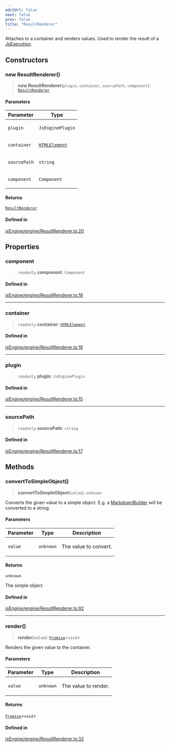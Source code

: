 ```yaml
---
editUrl: false
next: false
prev: false
title: "ResultRenderer"
---
```


Attaches to a container and renders values.
Used to render the result of a [JsExecution](../../../../../obsidian-js-engine-plugin-docs/api/classes/jsexecution).

## Constructors

### new ResultRenderer()

> **new ResultRenderer**(`plugin`, `container`, `sourcePath`, `component`): [`ResultRenderer`](/obsidian-js-engine-plugin-docs/api/classes/resultrenderer/)

#### Parameters

<table>
<thead>
<tr>
<th>Parameter</th>
<th>Type</th>
</tr>
</thead>
<tbody>
<tr>
<td>

`plugin`

</td>
<td>

`JsEnginePlugin`

</td>
</tr>
<tr>
<td>

`container`

</td>
<td>

[`HTMLElement`](https://developer.mozilla.org/docs/Web/API/HTMLElement)

</td>
</tr>
<tr>
<td>

`sourcePath`

</td>
<td>

`string`

</td>
</tr>
<tr>
<td>

`component`

</td>
<td>

`Component`

</td>
</tr>
</tbody>
</table>

#### Returns

[`ResultRenderer`](/obsidian-js-engine-plugin-docs/api/classes/resultrenderer/)

#### Defined in

[jsEngine/engine/ResultRenderer.ts:20](https://github.com/mProjectsCode/obsidian-js-engine-plugin/blob/2a2cfe4836b2dabd89bbe1da5831eff3e3e8be62/jsEngine/engine/ResultRenderer.ts#L20)

## Properties

### component

> `readonly` **component**: `Component`

#### Defined in

[jsEngine/engine/ResultRenderer.ts:18](https://github.com/mProjectsCode/obsidian-js-engine-plugin/blob/2a2cfe4836b2dabd89bbe1da5831eff3e3e8be62/jsEngine/engine/ResultRenderer.ts#L18)

***

### container

> `readonly` **container**: [`HTMLElement`](https://developer.mozilla.org/docs/Web/API/HTMLElement)

#### Defined in

[jsEngine/engine/ResultRenderer.ts:16](https://github.com/mProjectsCode/obsidian-js-engine-plugin/blob/2a2cfe4836b2dabd89bbe1da5831eff3e3e8be62/jsEngine/engine/ResultRenderer.ts#L16)

***

### plugin

> `readonly` **plugin**: `JsEnginePlugin`

#### Defined in

[jsEngine/engine/ResultRenderer.ts:15](https://github.com/mProjectsCode/obsidian-js-engine-plugin/blob/2a2cfe4836b2dabd89bbe1da5831eff3e3e8be62/jsEngine/engine/ResultRenderer.ts#L15)

***

### sourcePath

> `readonly` **sourcePath**: `string`

#### Defined in

[jsEngine/engine/ResultRenderer.ts:17](https://github.com/mProjectsCode/obsidian-js-engine-plugin/blob/2a2cfe4836b2dabd89bbe1da5831eff3e3e8be62/jsEngine/engine/ResultRenderer.ts#L17)

## Methods

### convertToSimpleObject()

> **convertToSimpleObject**(`value`): `unknown`

Converts the given value to a simple object.
E.g. a [MarkdownBuilder](../../../../../obsidian-js-engine-plugin-docs/api/classes/markdownbuilder) will be converted to a string.

#### Parameters

<table>
<thead>
<tr>
<th>Parameter</th>
<th>Type</th>
<th>Description</th>
</tr>
</thead>
<tbody>
<tr>
<td>

`value`

</td>
<td>

`unknown`

</td>
<td>

The value to convert.

</td>
</tr>
</tbody>
</table>

#### Returns

`unknown`

The simple object.

#### Defined in

[jsEngine/engine/ResultRenderer.ts:92](https://github.com/mProjectsCode/obsidian-js-engine-plugin/blob/2a2cfe4836b2dabd89bbe1da5831eff3e3e8be62/jsEngine/engine/ResultRenderer.ts#L92)

***

### render()

> **render**(`value`): [`Promise`](https://developer.mozilla.org/docs/Web/JavaScript/Reference/Global_Objects/Promise)\<`void`\>

Renders the given value to the container.

#### Parameters

<table>
<thead>
<tr>
<th>Parameter</th>
<th>Type</th>
<th>Description</th>
</tr>
</thead>
<tbody>
<tr>
<td>

`value`

</td>
<td>

`unknown`

</td>
<td>

The value to render.

</td>
</tr>
</tbody>
</table>

#### Returns

[`Promise`](https://developer.mozilla.org/docs/Web/JavaScript/Reference/Global_Objects/Promise)\<`void`\>

#### Defined in

[jsEngine/engine/ResultRenderer.ts:32](https://github.com/mProjectsCode/obsidian-js-engine-plugin/blob/2a2cfe4836b2dabd89bbe1da5831eff3e3e8be62/jsEngine/engine/ResultRenderer.ts#L32)
